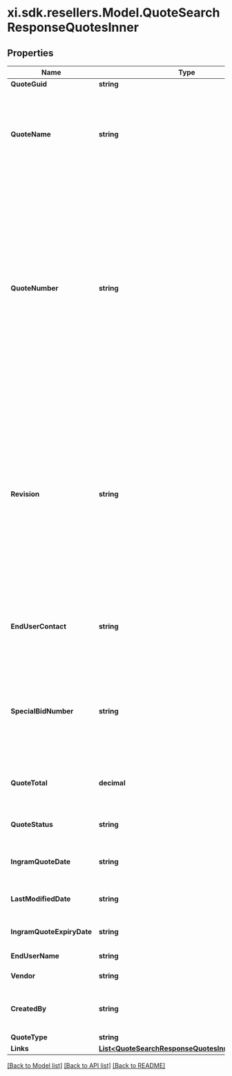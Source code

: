 # xi.sdk.resellers.Model.QuoteSearchResponseQuotesInner

## Properties

Name | Type | Description | Notes
------------ | ------------- | ------------- | -------------
**QuoteGuid** | **string** |  | [optional] 
**QuoteName** | **string** | Quote Name given to quote by sales team or system generated.  Generally used as a reference to identify the quote. | [optional] 
**QuoteNumber** | **string** | Unique identifier generated by Ingram Micros CRM specific to each quote.  When applying a filter to the quoteNumber and including a partial quote number in the filter, all quotes containing any information included in the filter can be retrieved as a subset of all available customer quotes. | [optional] 
**Revision** | **string** | When a quote has been revised and updated, the quote number remains the same throughout the lifecycle of the quote, however, a Revision number is updated for each revision of the quote.  The revision numbers is associated with the Unique Quote Number. | [optional] 
**EndUserContact** | **string** | End User Name is the end customer name that is associated with a quote in Ingram Micros CRM. | [optional] 
**SpecialBidNumber** | **string** | Special Pricing Bid Number, also refers to as Dart Number relates to a unique pricing deal associated with a vendor for the quote. | [optional] 
**QuoteTotal** | **decimal** | Total amount of quoted price for all products in the quote. | [optional] 
**QuoteStatus** | **string** | This refers to the primary status of the quote. | [optional] 
**IngramQuoteDate** | **string** | Date the Quote was initially Created. | [optional] 
**LastModifiedDate** | **string** | Date the Quote was last updated or modified. | [optional] 
**IngramQuoteExpiryDate** | **string** | Date when the Quote Expires. | [optional] 
**EndUserName** | **string** | End User Name | [optional] 
**Vendor** | **string** | Name of the vendor. | [optional] 
**CreatedBy** | **string** | Name of the end user/customer who created a quote. | [optional] 
**QuoteType** | **string** | Type of quote | [optional] 
**Links** | [**List&lt;QuoteSearchResponseQuotesInnerLinksInner&gt;**](QuoteSearchResponseQuotesInnerLinksInner.md) |  | [optional] 

[[Back to Model list]](../README.md#documentation-for-models) [[Back to API list]](../README.md#documentation-for-api-endpoints) [[Back to README]](../README.md)

